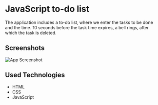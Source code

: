 # JavaScript to-do list

The application includes a to-do list, where we enter the tasks to be done and the time. 10 seconds before the task time expires, a bell rings, after which the task is deleted.

## Screenshots

![App Screenshot]()

## Used Technologies

- HTML
- CSS
- JavaScript
